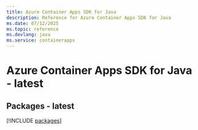 ```yaml
---
title: Azure Container Apps SDK for Java
description: Reference for Azure Container Apps SDK for Java
ms.date: 07/12/2025
ms.topic: reference
ms.devlang: java
ms.service: containerapps
---
```

# Azure Container Apps SDK for Java - latest
## Packages - latest
[!INCLUDE [packages](container-apps-index.md)]